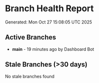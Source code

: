 # Branch Health Report
Generated: Mon Oct 27 15:08:05 UTC 2025

## Active Branches
- **main** - 19 minutes ago by Dashboard Bot

## Stale Branches (>30 days)
No stale branches found
